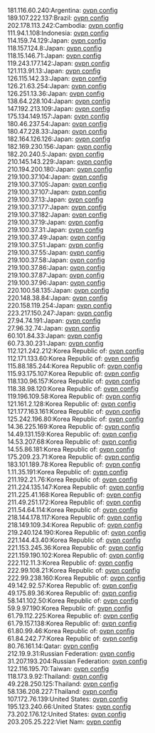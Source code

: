 181.116.60.240:Argentina: [ovpn config](vpn/181_116_60_240.ovpn)  
189.107.222.137:Brazil: [ovpn config](vpn/189_107_222_137.ovpn)  
202.178.113.242:Cambodia: [ovpn config](vpn/202_178_113_242.ovpn)  
111.94.1.108:Indonesia: [ovpn config](vpn/111_94_1_108.ovpn)  
114.159.74.129:Japan: [ovpn config](vpn/114_159_74_129.ovpn)  
118.157.124.8:Japan: [ovpn config](vpn/118_157_124_8.ovpn)  
118.15.146.71:Japan: [ovpn config](vpn/118_15_146_71.ovpn)  
119.243.177.142:Japan: [ovpn config](vpn/119_243_177_142.ovpn)  
121.113.91.13:Japan: [ovpn config](vpn/121_113_91_13.ovpn)  
126.115.142.33:Japan: [ovpn config](vpn/126_115_142_33.ovpn)  
126.21.63.254:Japan: [ovpn config](vpn/126_21_63_254.ovpn)  
126.251.13.36:Japan: [ovpn config](vpn/126_251_13_36.ovpn)  
138.64.228.104:Japan: [ovpn config](vpn/138_64_228_104.ovpn)  
147.192.213.109:Japan: [ovpn config](vpn/147_192_213_109.ovpn)  
175.134.149.157:Japan: [ovpn config](vpn/175_134_149_157.ovpn)  
180.46.237.54:Japan: [ovpn config](vpn/180_46_237_54.ovpn)  
180.47.228.33:Japan: [ovpn config](vpn/180_47_228_33.ovpn)  
182.164.126.126:Japan: [ovpn config](vpn/182_164_126_126.ovpn)  
182.169.230.156:Japan: [ovpn config](vpn/182_169_230_156.ovpn)  
182.20.240.5:Japan: [ovpn config](vpn/182_20_240_5.ovpn)  
210.145.143.229:Japan: [ovpn config](vpn/210_145_143_229.ovpn)  
210.194.200.180:Japan: [ovpn config](vpn/210_194_200_180.ovpn)  
219.100.37.104:Japan: [ovpn config](vpn/219_100_37_104.ovpn)  
219.100.37.105:Japan: [ovpn config](vpn/219_100_37_105.ovpn)  
219.100.37.107:Japan: [ovpn config](vpn/219_100_37_107.ovpn)  
219.100.37.13:Japan: [ovpn config](vpn/219_100_37_13.ovpn)  
219.100.37.177:Japan: [ovpn config](vpn/219_100_37_177.ovpn)  
219.100.37.182:Japan: [ovpn config](vpn/219_100_37_182.ovpn)  
219.100.37.19:Japan: [ovpn config](vpn/219_100_37_19.ovpn)  
219.100.37.31:Japan: [ovpn config](vpn/219_100_37_31.ovpn)  
219.100.37.49:Japan: [ovpn config](vpn/219_100_37_49.ovpn)  
219.100.37.51:Japan: [ovpn config](vpn/219_100_37_51.ovpn)  
219.100.37.55:Japan: [ovpn config](vpn/219_100_37_55.ovpn)  
219.100.37.58:Japan: [ovpn config](vpn/219_100_37_58.ovpn)  
219.100.37.86:Japan: [ovpn config](vpn/219_100_37_86.ovpn)  
219.100.37.87:Japan: [ovpn config](vpn/219_100_37_87.ovpn)  
219.100.37.96:Japan: [ovpn config](vpn/219_100_37_96.ovpn)  
220.100.58.135:Japan: [ovpn config](vpn/220_100_58_135.ovpn)  
220.148.38.84:Japan: [ovpn config](vpn/220_148_38_84.ovpn)  
220.158.119.254:Japan: [ovpn config](vpn/220_158_119_254.ovpn)  
223.217.150.247:Japan: [ovpn config](vpn/223_217_150_247.ovpn)  
27.94.74.191:Japan: [ovpn config](vpn/27_94_74_191.ovpn)  
27.96.32.74:Japan: [ovpn config](vpn/27_96_32_74.ovpn)  
60.101.84.33:Japan: [ovpn config](vpn/60_101_84_33.ovpn)  
60.73.30.231:Japan: [ovpn config](vpn/60_73_30_231.ovpn)  
112.121.242.212:Korea Republic of: [ovpn config](vpn/112_121_242_212.ovpn)  
112.171.133.60:Korea Republic of: [ovpn config](vpn/112_171_133_60.ovpn)  
115.88.185.244:Korea Republic of: [ovpn config](vpn/115_88_185_244.ovpn)  
115.93.175.107:Korea Republic of: [ovpn config](vpn/115_93_175_107.ovpn)  
118.130.96.157:Korea Republic of: [ovpn config](vpn/118_130_96_157.ovpn)  
118.38.98.120:Korea Republic of: [ovpn config](vpn/118_38_98_120.ovpn)  
119.196.109.58:Korea Republic of: [ovpn config](vpn/119_196_109_58.ovpn)  
121.161.2.128:Korea Republic of: [ovpn config](vpn/121_161_2_128.ovpn)  
121.177.163.161:Korea Republic of: [ovpn config](vpn/121_177_163_161.ovpn)  
125.242.196.80:Korea Republic of: [ovpn config](vpn/125_242_196_80.ovpn)  
14.36.225.169:Korea Republic of: [ovpn config](vpn/14_36_225_169.ovpn)  
14.49.131.159:Korea Republic of: [ovpn config](vpn/14_49_131_159.ovpn)  
14.53.207.68:Korea Republic of: [ovpn config](vpn/14_53_207_68.ovpn)  
14.55.86.181:Korea Republic of: [ovpn config](vpn/14_55_86_181.ovpn)  
175.209.23.71:Korea Republic of: [ovpn config](vpn/175_209_23_71.ovpn)  
183.101.189.78:Korea Republic of: [ovpn config](vpn/183_101_189_78.ovpn)  
1.11.35.191:Korea Republic of: [ovpn config](vpn/1_11_35_191.ovpn)  
211.192.21.76:Korea Republic of: [ovpn config](vpn/211_192_21_76.ovpn)  
211.224.135.147:Korea Republic of: [ovpn config](vpn/211_224_135_147.ovpn)  
211.225.41.168:Korea Republic of: [ovpn config](vpn/211_225_41_168.ovpn)  
211.49.251.172:Korea Republic of: [ovpn config](vpn/211_49_251_172.ovpn)  
211.54.64.114:Korea Republic of: [ovpn config](vpn/211_54_64_114.ovpn)  
218.144.178.117:Korea Republic of: [ovpn config](vpn/218_144_178_117.ovpn)  
218.149.109.34:Korea Republic of: [ovpn config](vpn/218_149_109_34.ovpn)  
219.240.124.190:Korea Republic of: [ovpn config](vpn/219_240_124_190.ovpn)  
221.144.43.40:Korea Republic of: [ovpn config](vpn/221_144_43_40.ovpn)  
221.153.245.36:Korea Republic of: [ovpn config](vpn/221_153_245_36.ovpn)  
221.159.190.102:Korea Republic of: [ovpn config](vpn/221_159_190_102.ovpn)  
222.112.11.3:Korea Republic of: [ovpn config](vpn/222_112_11_3.ovpn)  
222.99.108.21:Korea Republic of: [ovpn config](vpn/222_99_108_21.ovpn)  
222.99.238.160:Korea Republic of: [ovpn config](vpn/222_99_238_160.ovpn)  
49.142.92.57:Korea Republic of: [ovpn config](vpn/49_142_92_57.ovpn)  
49.175.89.36:Korea Republic of: [ovpn config](vpn/49_175_89_36.ovpn)  
58.141.102.50:Korea Republic of: [ovpn config](vpn/58_141_102_50.ovpn)  
59.9.97.190:Korea Republic of: [ovpn config](vpn/59_9_97_190.ovpn)  
61.79.112.225:Korea Republic of: [ovpn config](vpn/61_79_112_225.ovpn)  
61.79.157.138:Korea Republic of: [ovpn config](vpn/61_79_157_138.ovpn)  
61.80.99.46:Korea Republic of: [ovpn config](vpn/61_80_99_46.ovpn)  
61.84.242.77:Korea Republic of: [ovpn config](vpn/61_84_242_77.ovpn)  
80.76.161.14:Qatar: [ovpn config](vpn/80_76_161_14.ovpn)  
212.19.9.31:Russian Federation: [ovpn config](vpn/212_19_9_31.ovpn)  
31.207.193.204:Russian Federation: [ovpn config](vpn/31_207_193_204.ovpn)  
122.116.195.70:Taiwan: [ovpn config](vpn/122_116_195_70.ovpn)  
118.173.9.92:Thailand: [ovpn config](vpn/118_173_9_92.ovpn)  
49.228.250.125:Thailand: [ovpn config](vpn/49_228_250_125.ovpn)  
58.136.208.227:Thailand: [ovpn config](vpn/58_136_208_227.ovpn)  
107.172.76.139:United States: [ovpn config](vpn/107_172_76_139.ovpn)  
195.123.240.66:United States: [ovpn config](vpn/195_123_240_66.ovpn)  
73.202.176.12:United States: [ovpn config](vpn/73_202_176_12.ovpn)  
203.205.25.222:Viet Nam: [ovpn config](vpn/203_205_25_222.ovpn)  
